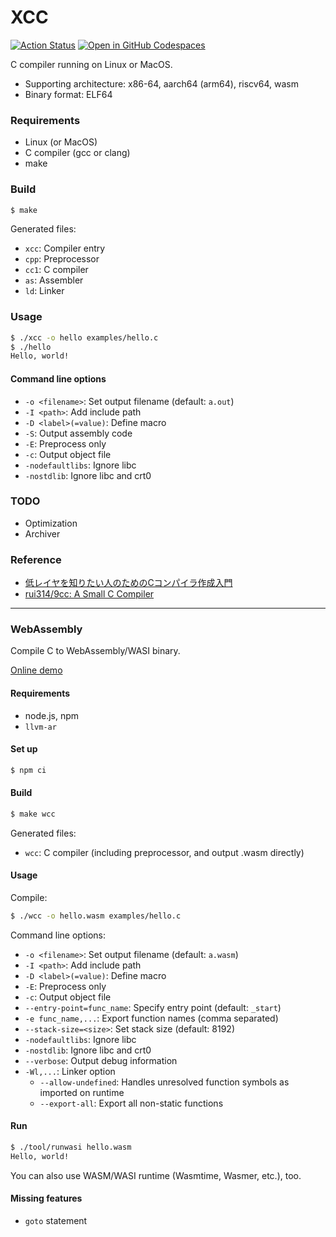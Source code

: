 XCC
===

[![Action Status](https://github.com/tyfkda/xcc/workflows/AllTests/badge.svg)](https://github.com/tyfkda/xcc)
[![Open in GitHub Codespaces](https://github.com/codespaces/badge.svg)](https://codespaces.new/tyfkda/xcc?quickstart=1)

C compiler running on Linux or MacOS.

  * Supporting architecture: x86-64, aarch64 (arm64), riscv64, wasm
  * Binary format: ELF64


### Requirements

  * Linux (or MacOS)
  * C compiler (gcc or clang)
  * make


### Build

```sh
$ make
```

Generated files:

  * `xcc`: Compiler entry
  * `cpp`: Preprocessor
  * `cc1`: C compiler
  * `as`:  Assembler
  * `ld`:  Linker


### Usage

```sh
$ ./xcc -o hello examples/hello.c
$ ./hello
Hello, world!
```

#### Command line options

  * `-o <filename>`: Set output filename (default: `a.out`)
  * `-I <path>`:     Add include path
  * `-D <label>(=value)`:  Define macro
  * `-S`:            Output assembly code
  * `-E`:            Preprocess only
  * `-c`:            Output object file
  * `-nodefaultlibs`:  Ignore libc
  * `-nostdlib`:  Ignore libc and crt0


### TODO

  * Optimization
  * Archiver


### Reference

  * [低レイヤを知りたい人のためのCコンパイラ作成入門](https://www.sigbus.info/compilerbook)
  * [rui314/9cc: A Small C Compiler](https://github.com/rui314/9cc)


----

### WebAssembly

Compile C to WebAssembly/WASI binary.

[Online demo](https://tyfkda.github.io/xcc/)

#### Requirements

  * node.js, npm
  * `llvm-ar`

#### Set up

```sh
$ npm ci
```

#### Build

```sh
$ make wcc
```

Generated files:

  * `wcc`: C compiler (including preprocessor, and output .wasm directly)

#### Usage

Compile:

```sh
$ ./wcc -o hello.wasm examples/hello.c
```

Command line options:

  * `-o <filename>`: Set output filename (default: `a.wasm`)
  * `-I <path>`:     Add include path
  * `-D <label>(=value)`:  Define macro
  * `-E`:            Preprocess only
  * `-c`:            Output object file
  * `--entry-point=func_name`:  Specify entry point (default: `_start`)
  * `-e func_name,...`:  Export function names (comma separated)
  * `--stack-size=<size>`:  Set stack size (default: 8192)
  * `-nodefaultlibs`:  Ignore libc
  * `-nostdlib`:  Ignore libc and crt0
  * `--verbose`:  Output debug information
  * `-Wl,...`:       Linker option
    * `--allow-undefined`:  Handles unresolved function symbols as imported on runtime
    * `--export-all`:  Export all non-static functions

#### Run

```sh
$ ./tool/runwasi hello.wasm
Hello, world!
```

You can also use WASM/WASI runtime (Wasmtime, Wasmer, etc.), too.

#### Missing features

  * `goto` statement
